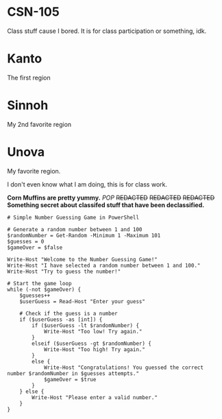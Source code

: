 # CSN-105
Class stuff cause I bored. It is for class participation or something, idk.

# Kanto
The first region

# Sinnoh
My 2nd favorite region

# Unova
My favorite region.

I don't even know what I am doing, this is for class work.

**Corn Muffins are pretty yummy.**
 *POP* 
~~REDACTED~~
~~REDACTED~~
~~REDACTED~~ **Something secret about classifed stuff that have been declassified.**

```
# Simple Number Guessing Game in PowerShell

# Generate a random number between 1 and 100
$randomNumber = Get-Random -Minimum 1 -Maximum 101
$guesses = 0
$gameOver = $false

Write-Host "Welcome to the Number Guessing Game!"
Write-Host "I have selected a random number between 1 and 100."
Write-Host "Try to guess the number!"

# Start the game loop
while (-not $gameOver) {
    $guesses++
    $userGuess = Read-Host "Enter your guess"

    # Check if the guess is a number
    if ($userGuess -as [int]) {
        if ($userGuess -lt $randomNumber) {
            Write-Host "Too low! Try again."
        }
        elseif ($userGuess -gt $randomNumber) {
            Write-Host "Too high! Try again."
        }
        else {
            Write-Host "Congratulations! You guessed the correct number $randomNumber in $guesses attempts."
            $gameOver = $true
        }
    } else {
        Write-Host "Please enter a valid number."
    }
}
```
